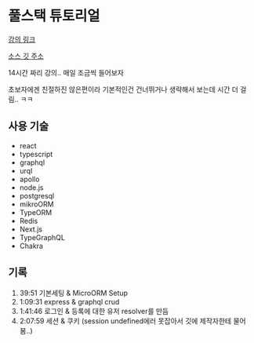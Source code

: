 # 풀스택 튜토리얼
[강의 링크](https://youtu.be/I6ypD7qv3Z8?list=WL)

[소스 깃 주소](https://github.com/benawad/lireddit)

14시간 짜리 강의.. 매일 조금씩 들어보자

초보자에겐 친절하진 않은편이라 기본적인건 건너뛰거나 생략해서 보는데 시간 더 걸림.. ㅋㅋ

## 사용 기술
* react
* typescript
* graphql
* urql
* apollo
* node.js
* postgresql
* mikroORM
* TypeORM
* Redis
* Next.js
* TypeGraphQL
* Chakra

## 기록
1. 39:51 기본세팅 & MicroORM Setup
2. 1:09:31 express & graphql crud
3. 1:41:46 로그인 & 등록에 대한 유저 resolver를 만듬
4. 2:07:59 세션 & 쿠키 (session undefined에러 못잡아서 깃에 제작자한테 물어봄..)